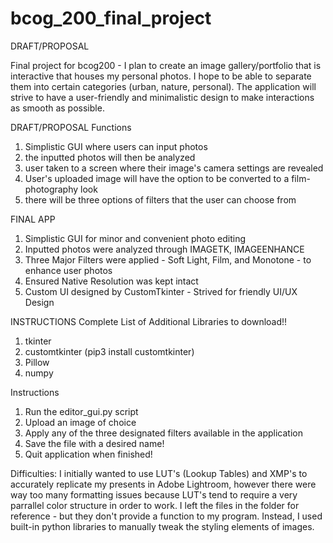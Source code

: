 # bcog_200_final_project

DRAFT/PROPOSAL

Final project for bcog200 - I plan to create an image gallery/portfolio that is interactive that houses my personal photos. I hope to be able to separate them into certain categories (urban, nature, personal). The application will strive to have a user-friendly and minimalistic design to make interactions as smooth as possible. 

DRAFT/PROPOSAL
Functions
1) Simplistic GUI where users can input photos
2) the inputted photos will then be analyzed
3) user taken to a screen where their image's camera settings are revealed
4) User's uploaded image will have the option to be converted to a film-photography look
5) there will be three options of filters that the user can choose from 


FINAL APP
1) Simplistic GUI for minor and convenient photo editing
2) Inputted photos were analyzed through IMAGETK, IMAGEENHANCE
3) Three Major Filters were applied - Soft Light, Film, and Monotone - to enhance user photos 
4) Ensured Native Resolution was kept intact
5) Custom UI designed by CustomTkinter - Strived for friendly UI/UX Design

INSTRUCTIONS
Complete List of Additional Libraries to download!!

1) tkinter
2) customtkinter (pip3 install customtkinter)
3) Pillow
4) numpy

Instructions

1) Run the editor_gui.py script
2) Upload an image of choice 
3) Apply any of the three designated filters available in the application
4) Save the file with a desired name!
5) Quit application when finished!

Difficulties: I initially wanted to use LUT's (Lookup Tables) and XMP's to accurately replicate my presents in Adobe Lightroom, however there were way too many formatting issues because LUT's tend to require a very parrallel color structure in order to work. I left the files in the folder for reference - but they don't provide a function to my program. Instead, I used built-in python libraries to manually tweak the styling elements of images. 

